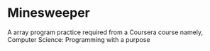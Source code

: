 # Minesweeper
A array program practice required from a Coursera course namely, Computer Science: Programming with a purpose
